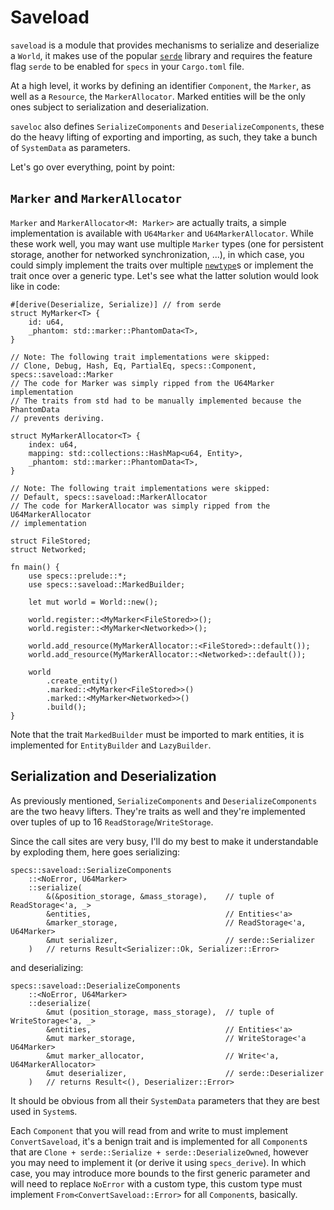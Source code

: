 # Saveload

`saveload` is a module that provides mechanisms to serialize and deserialize a `World`, it makes use of the popular [`serde`] library and requires the feature flag `serde` to be enabled for `specs` in your `Cargo.toml` file.

At a high level, it works by defining an identifier `Component`, the `Marker`, as well as a `Resource`, the `MarkerAllocator`. Marked entities will be the only ones subject to serialization and deserialization.

`saveloc` also defines `SerializeComponents` and `DeserializeComponents`, these do the heavy lifting of exporting and importing, as such, they take a bunch of `SystemData` as parameters.

Let's go over everything, point by point:

## `Marker` and `MarkerAllocator`

`Marker` and `MarkerAllocator<M: Marker>` are actually traits, a simple implementation is available with `U64Marker` and `U64MarkerAllocator`. While these work well, you may want use multiple `Marker` types (one for persistent storage, another for networked synchronization, ...), in which case, you could simply implement the traits over multiple [`newtype`]s or implement the trait once over a generic type. Let's see what the latter solution would look like in code:

```rust,ignore
#[derive(Deserialize, Serialize)] // from serde
struct MyMarker<T> {
    id: u64,
    _phantom: std::marker::PhantomData<T>,
}

// Note: The following trait implementations were skipped:
// Clone, Debug, Hash, Eq, PartialEq, specs::Component, specs::saveload::Marker
// The code for Marker was simply ripped from the U64Marker implementation
// The traits from std had to be manually implemented because the PhantomData
// prevents deriving.

struct MyMarkerAllocator<T> {
    index: u64,
    mapping: std::collections::HashMap<u64, Entity>,
    _phantom: std::marker::PhantomData<T>,
}

// Note: The following trait implementations were skipped:
// Default, specs::saveload::MarkerAllocator
// The code for MarkerAllocator was simply ripped from the U64MarkerAllocator
// implementation

struct FileStored;
struct Networked;

fn main() {
    use specs::prelude::*;
    use specs::saveload::MarkedBuilder;

    let mut world = World::new();

    world.register::<MyMarker<FileStored>>();
    world.register::<MyMarker<Networked>>();

    world.add_resource(MyMarkerAllocator::<FileStored>::default());
    world.add_resource(MyMarkerAllocator::<Networked>::default());

    world
        .create_entity()
        .marked::<MyMarker<FileStored>>()
        .marked::<MyMarker<Networked>>()
        .build();
}
```

Note that the trait `MarkedBuilder` must be imported to mark entities, it is
implemented for `EntityBuilder` and `LazyBuilder`.

## Serialization and Deserialization

As previously mentioned, `SerializeComponents` and `DeserializeComponents` are
the two heavy lifters. They're traits as well and they're implemented over
tuples of up to 16 `ReadStorage`/`WriteStorage`.

Since the call sites are very busy, I'll do my best to make it understandable
by exploding them, here goes serializing:

```rust,ignore
specs::saveload::SerializeComponents
    ::<NoError, U64Marker>
    ::serialize(
        &(&position_storage, &mass_storage),    // tuple of ReadStorage<'a, _>
        &entities,                              // Entities<'a>
        &marker_storage,                        // ReadStorage<'a, U64Marker>
        &mut serializer,                        // serde::Serializer
    )   // returns Result<Serializer::Ok, Serializer::Error>
```

and deserializing:

```rust,ignore
specs::saveload::DeserializeComponents
    ::<NoError, U64Marker>
    ::deserialize(
        &mut (position_storage, mass_storage),  // tuple of WriteStorage<'a, _>
        &entities,                              // Entities<'a>
        &mut marker_storage,                    // WriteStorage<'a U64Marker>
        &mut marker_allocator,                  // Write<'a, U64MarkerAllocator>
        &mut deserializer,                      // serde::Deserializer
    )   // returns Result<(), Deserializer::Error>
```

It should be obvious from all their `SystemData` parameters that they are best
used in `System`s.

Each `Component` that you will read from and write to must implement
`ConvertSaveload`, it's a benign trait and is implemented for all `Component`s
that are `Clone + serde::Serialize + serde::DeserializeOwned`, however you may
need to implement it (or derive it using `specs_derive`). In which case, you
may introduce more bounds to the first generic parameter and will need to
replace `NoError` with a custom type, this custom type must implement
`From<ConvertSaveload::Error>` for all `Component`s, basically.

[`serde`]: https://docs.rs/serde
[`newtype`]: https://doc.rust-lang.org/1.0.0/style/features/types/newtype.html
